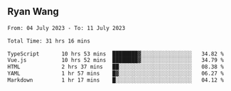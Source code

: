 ## Ryan Wang

<!--START_SECTION:waka-->

```txt
From: 04 July 2023 - To: 11 July 2023

Total Time: 31 hrs 16 mins

TypeScript       10 hrs 53 mins  ████████▓░░░░░░░░░░░░░░░░   34.82 %
Vue.js           10 hrs 52 mins  ████████▓░░░░░░░░░░░░░░░░   34.79 %
HTML             2 hrs 37 mins   ██░░░░░░░░░░░░░░░░░░░░░░░   08.38 %
YAML             1 hr 57 mins    █▓░░░░░░░░░░░░░░░░░░░░░░░   06.27 %
Markdown         1 hr 17 mins    █░░░░░░░░░░░░░░░░░░░░░░░░   04.12 %
```

<!--END_SECTION:waka-->
